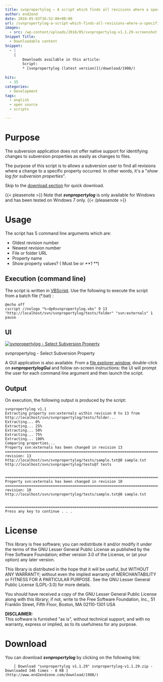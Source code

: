 ```yaml
---
title: svnpropertylog – A script which finds all revisions where a specific subversion property has changed
author: end2end
date: 2016-05-03T16:52:00+00:00
url: /svnpropertylog-a-script-which-finds-all-revisions-where-a-specific-subversion-property-has-changed/
images:
  - src: /wp-content/uploads/2016/05/svnpropertylog-v1.1.29-screenshot.png
Snippet Title:
  - Downloadable content
Snippet:
  - |
    |
        Downloads available in this article:
        Script:
        * [svnpropertylog (latest version)](/download/1908/)
        
hits:
  - 35
categories:
  - Development
tags:
  - english
  - open source
  - scripts

---
```

# Purpose

The subversion application does not offer native support for identifying changes to subversion properties as easily as changes to files.

The purpose of this script is to allows a subversion user to find all revisions where a change to a specific property occurred. In other words, it's a "_show log for subversion properties_".<!--more-->

Skip to the [download section](#Download) for quick download.

{{< pleasenote >}}
  Note that **_svnpropertylog_** is only available for Windows and has been tested on Windows 7 only.
{{< /pleasenote >}}


# Usage

The script has 5 command line arguments which are:

* Oldest revision number
* Newest revision number
* File or folder URL
* Property name
* Show property values? ( Must be  or _**1 **_)

## Execution (command line)

The script is written in [VBScript](http://en.wikipedia.org/wiki/VBScript).  Use the following to execute the script from a batch file (*.bat) :


```batch
@echo off
cscript //nologo "%~dp0svnpropertylog.vbs" 9 13 "http://localhost/svn/svnpropertylog/tests/folder" "svn:externals" 1
pause
```


## UI

[![svnpropertylog - Select Subversion Property](http://www.end2endzone.com/wp-content/uploads/2016/05/svnpropertylog-property-sample.png)](http://www.end2endzone.com/wp-content/uploads/2016/05/svnpropertylog-property-sample.png)

svnpropertylog - Select Subversion Property

A GUI application is also available. From a [file explorer window](http://upload.wikimedia.org/wikipedia/en/c/cb/Windows_Explorer_Windows_7.png?download), double-click on **_svnpropertylogGui_** and follow on-screen instructions:&nbsp;the UI will prompt the user for each command line argument and then launch the script.

## Output

On execution, the following output is produced by the script:


```
svnpropertylog v1.1
Extracting property svn:externals within revision 9 to 13 from http://localhost/svn/svnpropertylog/tests/folder...
Extracting... 0%
Extracting... 25%
Extracting... 50%
Extracting... 75%
Extracting... 100%
Comparing properties...
Property svn:externals has been changed in revision 13
===============================================================================
revision: 13
http://localhost/svn/svnpropertylog/tests/sample.txt@8 sample.txt
http://localhost/svn/svnpropertylog/tests@7 tests


===============================================================================
Property svn:externals has been changed in revision 10
===============================================================================
revision: 10
http://localhost/svn/svnpropertylog/tests/sample.txt@8 sample.txt


===============================================================================
Press any key to continue . . .
```


# License

This library is free software; you can redistribute it and/or modify it under the terms of the GNU Lesser General Public License as published by the Free Software Foundation; either version 3.0 of the License, or (at your option) any later version.

This library is distributed in the hope that it will be useful, but WITHOUT ANY WARRANTY; without even the implied warranty of MERCHANTABILITY or FITNESS FOR A PARTICULAR PURPOSE. See the GNU Lesser General Public License (LGPL-3.0) for more details.

You should have received a copy of the GNU Lesser General Public License along with this library; if not, write to the Free Software Foundation, Inc., 51 Franklin Street, Fifth Floor, Boston, MA 02110-1301 USA

**DISCLAIMER:**  
This software is furnished "as is", without technical support, and with no warranty, express or implied, as to its usefulness for any purpose.

# Download

You can download **_svnpropertylog_** by clicking on the following link:


		[ Download "svnpropertylog v1.1.29" svnpropertylog-v1.1.29.zip - Downloaded 346 times - 8 KB ](http://www.end2endzone.com/download/1908/)
